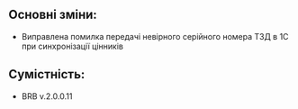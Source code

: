 ## Основні зміни:

* Виправлена помилка передачі невірного серійного номера ТЗД  в 1С при синхронізації цінників

## Сумістність:

* BRB v.2.0.0.11